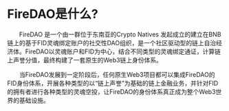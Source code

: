 # FireDAO是什么?

&emsp;&emsp;FireDAO 是一个由一群位于东南亚的Crypto Natives 发起成立的建立在BNB链上的基于FID灵魂绑定账户的社交性DAO组织，是一个社区驱动型的链上自治经济体。FireDAO以灵魂账户和FID为中心，结合不同类型的灵魂绑定通证，计算链上声誉分值，最终构建了一套原生的Web3链上身份体系。

&emsp;&emsp;当FireDAO发展到一定阶段后，任何原生Web3项目都可以集成FireDAO的FID身份体系，开展各种类型的以“链上声誉”为基础的链上金融业务，并针对FID的拥有者进行各种类型的灵魂空投，让FireDAO的身份体系真正成为整个Web3世界的基础设施。
